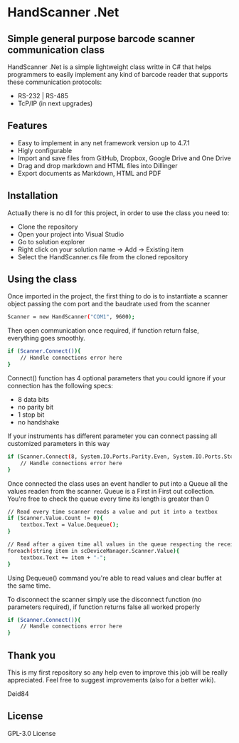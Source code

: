 # HandScanner .Net
## Simple general purpose barcode scanner communication class

HandScanner .Net is a simple lightweight class writte in C# that helps programmers to easily implement any kind of barcode reader that supports these communication protocols:

- RS-232 | RS-485
- TcP/IP (in next upgrades)

## Features

- Easy to implement in any net framework version up to 4.7.1
- Higly configurable
- Import and save files from GitHub, Dropbox, Google Drive and One Drive
- Drag and drop markdown and HTML files into Dillinger
- Export documents as Markdown, HTML and PDF

## Installation

Actually there is no dll for this project, in order to use the class you need to:

- Clone the repository
- Open your project into Visual Studio
- Go to solution explorer
- Right click on your solution name -> Add -> Existing item
- Select the HandScanner.cs file from the cloned repository

## Using the class

Once imported in the project, the first thing to do is to instantiate a scanner object passing the com port and the baudrate used from the scanner
```sh
Scanner = new HandScanner("COM1", 9600);
```

Then open communication once required, if function return false, everything goes smoothly.

```sh
if (Scanner.Connect()){
    // Handle connections error here
}
```

Connect() function has 4 optional parameters that you could ignore if your connection has the following specs:

- 8 data bits
- no parity bit
- 1 stop bit
- no handshake

If your instruments has different parameter you can connect passing all customized parameters in this way

```sh
if (Scanner.Connect(8, System.IO.Ports.Parity.Even, System.IO.Ports.StopBits.Two, System.IO.Ports.Handshake.RequestToSend)){
    // Handle connections error here
}
```

Once connected the class uses an event handler to put into a Queue all the values readen from the scanner. Queue is a First in First out collection. You're free to check the queue every time its length is greater than 0

```sh
// Read every time scanner reads a value and put it into a textbox
if (Scanner.Value.Count != 0){
    textbox.Text = Value.Dequeue();
}

// Read after a given time all values in the queue respecting the received order and put it into a textbox separating it with "-"
foreach(string item in scDeviceManager.Scanner.Value){
    textbox.Text += item + "-";
}
```

Using Dequeue() command you're able to read values and clear buffer at the same time.

To disconnect the scanner simply use the disconnect function (no parameters required), if function returns false all worked properly

```sh
if (Scanner.Connect()){
    // Handle connections error here
}
```
## Thank you
This is my first repository so any help even to improve this job will be really appreciated. Feel free to suggest improvements (also for a better wiki).

Deid84

## License

GPL-3.0 License
